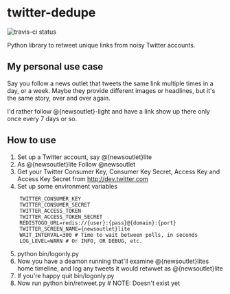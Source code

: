 twitter-dedupe
==============

![travis-ci status](https://api.travis-ci.org/cmheisel/twitter-dedupe.png?branch=master)

Python library to retweet unique links from noisy Twitter accounts.

My personal use case
------------------------
Say you follow a news outlet that tweets the same link multiple times in a day, or a week. Maybe they provide different images or headlines, but it's the same story, over and over again.

I'd rather follow @{newsoutlet}-light and have a link show up there only once every 7 days or so.


How to use
-------------
1. Set up a Twitter account, say @{newsoutlet}lite
2. As @{newsoutlet}lite Follow @newsoutlet
3. Get your Twitter Consumer Key, Consumer Key Secret, Access Key and Access Key Secret from http://dev.twitter.com
4. Set up some environment variables
```
    TWITTER_CONSUMER_KEY
    TWITTER_CONSUMER_SECRET
    TWITTER_ACCESS_TOKEN
    TWITTER_ACCESS_TOKEN_SECRET
    REDISTOGO_URL=redis://{user}:{pass}@{domain}:{port}
    TWITTER_SCREEN_NAME={newsoutlet}lite
    WAIT_INTERVAL=300 # Time to wait between polls, in seconds
    LOG_LEVEL=WARN # Or INFO, OR DEBUG, etc.
```
5. python bin/logonly.py
6. Now you have a deamon running that'll examine @{newsoutlet}lites home timeline, and log any tweets it would retwwet as @{newsoutlet}lite
7. If you're happy quit bin/logonly.py
8. Now run python bin/retweet.py # NOTE: Doesn't exist yet
